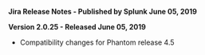 **Jira Release Notes - Published by Splunk June 05, 2019**


**Version 2.0.25 - Released June 05, 2019**

* Compatibility changes for Phantom release 4.5
